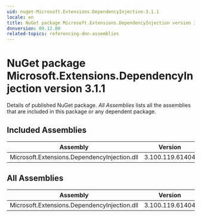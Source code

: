 ```yaml
---
uid: nuget-Microsoft.Extensions.DependencyInjection-3.1.1
locale: en
title: NuGet package Microsoft.Extensions.DependencyInjection version 3.1.1
dnnversion: 09.12.00
related-topics: referencing-dnn-assemblies
---
```


# NuGet package Microsoft.Extensions.DependencyInjection version 3.1.1
Details of published NuGet package.
*All Assemblies* lists all the assemblies that are included in this package or any dependent package.

## Included Assemblies

|Assembly|Version|
|---|---|
|Microsoft.Extensions.DependencyInjection.dll|3.100.119.61404|

## All Assemblies

|Assembly|Version|
|---|---|
|Microsoft.Extensions.DependencyInjection.dll|3.100.119.61404|

